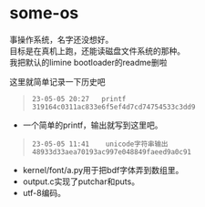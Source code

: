 # some-os

事操作系统，名字还没想好。  
目标是在真机上跑，还能读磁盘文件系统的那种。  
我把默认的limine bootloader的readme删啦  

这里就简单记录一下历史吧  
> `23-05-05 20:27   printf   319164c0311ac833e6f5ef4d7cd74754533c3dd9`  

+ 一个简单的printf，输出就写到这里吧。  


> `23-05-05 11:41    unicode字符串输出   48933d33aea70193ac997e048849faeed9a0c91` 

+ ​kernel/font/a.py用于把bdf字体弄到数组里。
+ output.c实现了putchar和puts。
+ utf-8编码。
